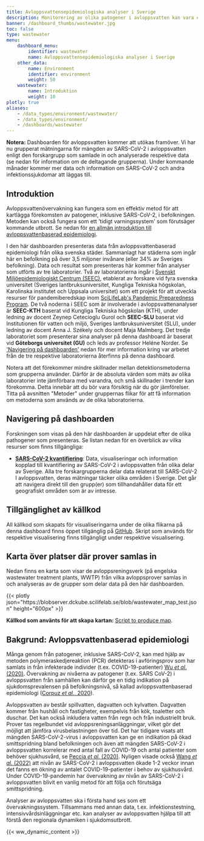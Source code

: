```yaml
---
title: Avloppsvattensepidemiologiska analyser i Sverige
description: Monitorering av olika patogener i avloppsvatten kan vara ett effektivt sätt att förutse framtida virusutbrott. Denna dashboard innehåller data som ursprungligen samlats in av ett flertal olika forskargrupper runt om i Sverige.
banner: /dashboard_thumbs/wastewater.jpg
toc: false
type: wastewater
menu:
    dashboard_menu:
        identifier: wastewater
        name: Avloppsvattensepidemiologiska analyser i Sverige
    other_data:
        name: Environment
        identifier: environment
        weight: 50
    wastewater:
        name: Introduktion
        weight: 10
plotly: true
aliases:
    - /data_types/environment/wastewater/
    - /data_types/environment/
    - /dashboards/wastewater
---
```


<div class="alert alert-info"><b>Notera:</b> Dashboarden för avloppsvatten kommer att utökas framöver. Vi har nu grupperat mätningarna för mängden av SARS-CoV-2 i avloppsvatten enligt den forskargrupp som samlade in och analyserade respektive data (se nedan för information om de deltagande grupperna). Under kommande månader kommer mer data och information om SARS-CoV-2 och andra infektionssjukdomar att läggas till. </span></div>

## Introduktion

Avloppsvattenövervakning kan fungera som en effektiv metod för att kartlägga förekomsten av patogener, inklusive SARS-CoV-2, i befolkningen. Metoden kan också fungera som ett 'tidigt varningssystem' som förutsäger kommande utbrott. Se nedan för [en allmän introduktion till avloppsvattenbaserad epidemiologi](#bakgrund-avloppsvattenbaserad-epidemiologi).

I den här dashboarden presenteras data från avloppsvattenbaserad epidemiologi från olika svenska städer. Sammanlagt har städerna som ingår här en befolkning på över 3,5 miljoner invånare (eller 34% av Sveriges befolkning). Data och resultat som presenteras här kommer från analyser som utförts av tre laboratorier. Två av laboratorierna ingår i [Svenskt Miljöepidemiologiskt Centrum (SEEC)](https://www.scilifelab.se/pandemic-response/pandemic-laboratory-preparedness/swedish-environmental-epidemiology-center-seec/), etablerat av forskare vid fyra svenska universitet (Sveriges lantbruksuniversitet, Kungliga Tekniska högskolan, Karolinska institutet och Uppsala universitet) som ett projekt för att utveckla resurser för pandemiberedskap inom [SciLifeLab's Pandemic Preparedness Program](https://www.scilifelab.se/pandemic-response). De två noderna i SEEC som är involverade i avloppsvattenanalyser är **SEEC-KTH** baserat vid Kungliga Tekniska högskolan (KTH), under ledning av docent Zeynep Cetecioglu Gurol och **SEEC-SLU** baserat vid Institutionen för vatten och miljö, Sveriges lantbruksuniversitet (SLU), under ledning av docent Anna J. Székely och docent Maja Malmberg. Det tredje laboratoriet som presenterar sina analyser på denna dashboard är baserat vid **Göteborgs universitet (GU)** och leds av professor Heléne Norder. Se ['Navigering på dashboarden'](#navigering-på-dashboarden) nedan för mer information kring var arbetet från de tre respektive laboratorierna återfinns på denna dashboard.

Notera att det förekommer mindre skillnader mellan detektionsmetoderna som grupperna använder. Därför är de absoluta värden som mäts av olika laboratorier inte jämförbara med varandra, och små skillnader i trender kan förekomma. Detta innebär att du bör vara försiktig när du gör jämförelser. Titta på avsnitten "Metoder" under gruppernas flikar för att få information om metoderna som används av de olika laboratorierna.

## Navigering på dashboarden

Forskningen som visas på den här dashboarden är uppdelat efter de olika pathogener som presenteras. Se listan nedan för en överblick av vilka resurser som finns tillgängliga:

- [**SARS-CoV-2 kvantifiering**](/sv/dashboards/wastewater/covid_quantification): Data, visualiseringar och information kopplad till kvantifiering av SARS-CoV-2 i avloppsvatten från olika delar av Sverige. Alla tre forskargrupperna delar data relaterat till SARS-CoV-2 I avloppsvatten, deras mätningar täcker olika områden i Sverige. Det går att navigera direkt till den grupp(er) som tillhandahåller data för ett geografiskt områden som är av intresse.

## Tillgänglighet av källkod

All källkod som skapats för visualiseringarna under de olika  flikarna på denna dashboard finns öppet tillgänglig på [GitHub](https://github.com/ScilifelabDataCentre/covid-portal-visualisations/tree/main/wastewater). Skript som används för respektive visualisering finns tillgängligt under respektive visualisering.

## Karta över platser där prover samlas in

Nedan finns en karta som visar de avloppsreningsverk (på engelska wastewater treatment plants, WWTP) från vilka avloppsprover samlas in och analyseras av de grupper som delar data på den här dashboarden.

<div class="plot_wrapper mb-3">
  <div class="table-responsive">{{< plotly json="https://blobserver.dckube.scilifelab.se/blob/wastewater_map_test.json" height="600px" >}}</div>
</div>

**Källkod som använts för att skapa kartan:** [Script to produce map](https://github.com/ScilifelabDataCentre/covid-portal-visualisations/blob/main/wastewater/interactive_wastewater_map.py).

## Bakgrund: Avloppsvattenbaserad epidemiologi

Många genom från patogener, inklusive SARS-CoV-2, kan med hjälp av metoden polymeraskedjereaktion (PCR) detekteras i avföringsprov som har samlats in från infekterade individer (t.ex. COVID-19-patienter) [Wu *et al*. (2020)](https://doi.org/10.1016/S2468-1253(20)30083-2). Övervakning av nivåerna av patogener (t.ex. SARS CoV-2) i avloppsvatten från samhällen kan därför ge en tidig indikation på sjukdomsprevalensen på befolkningsnivå, så kallad avloppsvattenbaserad epidemiologi ([Corpuz *et al.*, 2020](https://doi.org/10.1016/j.scitotenv.2020.140910)).

Avloppsvatten av består spillvatten, dagvatten och kylvatten. Dagvatten kommer från hushåll och fastigheter, exempelvis från kök, toaletter och duschar. Det kan också inkludera vatten från regn och från industriellt bruk. Prover tas regelbundet vid avloppsreningsanläggningar, vilket gör det möjligt att jämföra virusbelastningen över tid. Det har tidigare visats att mängden SARS-CoV-2-virus i avloppsvatten kan ge en indikation på ökad smittspridning bland befolkningen och även att mängden SARS-CoV-2 i avloppsvatten korrelerar med antal fall av COVID-19 och antal patienter som behöver sjukhusvård, se [Peccia *et al.* (2020)](https://doi.org/10.1038/s41587-020-0684-z). Nyligen visade också [Wang *et al.* (2022)](https://pubmed.ncbi.nlm.nih.gov/36035197/) att nivån av SARS-CoV-2 i avloppsvatten ökade 1-2 veckor innan det fanns en ökning av antalet COVID-19-patienter i behov av sjukhusvård. Under COVID-19-pandemin har övervakning av nivån av SARS-CoV-2 i avloppsvatten blivit en vanlig metod för att följa och förutsäga smittspridning.

Analyser av avloppsvatten ska i första hand ses som ett övervakningssystem. Tillsammans med annan data, t.ex. infektionstestning, intensivvårdsinläggningar etc. kan analyser av avloppsvatten hjälpa till att förstå den regionala dynamiken i sjukdomsutbrott.

{{< ww_dynamic_content >}}
